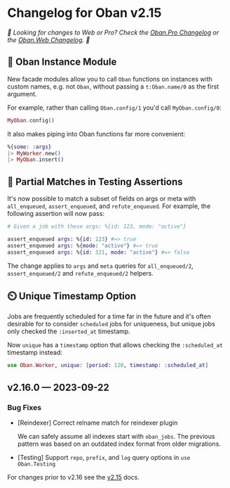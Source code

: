 # Changelog for Oban v2.15

_🌟 Looking for changes to Web or Pro? Check the [Oban.Pro Changelog][opc] or
the [Oban.Web Changelog][owc]. 🌟_

## 🐑 Oban Instance Module

New facade modules allow you to call `Oban` functions on instances with custom names, e.g. not
`Oban`, without passing a `t:Oban.name/0` as the first argument.

For example, rather than calling `Oban.config/1` you'd call `MyOban.config/0`:

```elixir
MyOban.config()
```

It also makes piping into Oban functions far more convenient: 

```elixir
%{some: :args}
|> MyWorker.new()
|> MyOban.insert()
```

## 🧩 Partial Matches in Testing Assertions

It's now possible to match a subset of fields on args or meta with `all_enqueued`,
`assert_enqueued`, and `refute_enqueued`. For example, the following assertion will now pass:

```elixir
# Given a job with these args: %{id: 123, mode: "active"}

assert_enqueued args: %{id: 123} #=> true
assert_enqueued args: %{mode: "active"} #=> true
assert_enqueued args: %{id: 321, mode: "active"} #=> false
```

The change applies to `args` and `meta` queries for `all_enqueued/2`, `assert_enqueued/2` and
`refute_enqueued/2` helpers.

## ⏲️ Unique Timestamp Option

Jobs are frequently scheduled for a time far in the future and it's often desirable for to
consider `scheduled` jobs for uniqueness, but unique jobs only checked the `:inserted_at`
timestamp.

Now `unique` has a `timestamp` option that allows checking the `:scheduled_at` timestamp instead:

```elixir
use Oban.Worker, unique: [period: 120, timestamp: :scheduled_at]
```

## v2.16.0 — 2023-09-22

### Bug Fixes

- [Reindexer] Correct relname match for reindexer plugin

  We can safely assume all indexes start with `oban_jobs`. The previous pattern was based on an
  outdated index format from older migrations.

- [Testing] Support `repo`, `prefix`, and `log` query options in `use Oban.Testing`

For changes prior to v2.16 see the [v2.15][prv] docs.

[opc]: https://getoban.pro/docs/pro/changelog.html
[owc]: https://getoban.pro/docs/web/changelog.html
[prv]: https://hexdocs.pm/oban/2.15.2/changelog.html

